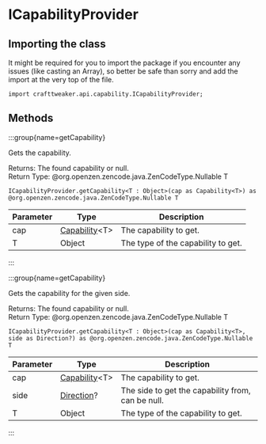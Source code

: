 # ICapabilityProvider

## Importing the class

It might be required for you to import the package if you encounter any issues (like casting an Array), so better be safe than sorry and add the import at the very top of the file.
```zenscript
import crafttweaker.api.capability.ICapabilityProvider;
```


## Methods

:::group{name=getCapability}

Gets the capability.

Returns: The found capability or null.  
Return Type: @org.openzen.zencode.java.ZenCodeType.Nullable T

```zenscript
ICapabilityProvider.getCapability<T : Object>(cap as Capability<T>) as @org.openzen.zencode.java.ZenCodeType.Nullable T
```

| Parameter |                            Type                            |            Description             |
|-----------|------------------------------------------------------------|------------------------------------|
| cap       | [Capability](/neoforge/api/capability/Capability)&lt;T&gt; | The capability to get.             |
| T         | Object                                                     | The type of the capability to get. |


:::

:::group{name=getCapability}

Gets the capability for the given side.

Returns: The found capability or null.  
Return Type: @org.openzen.zencode.java.ZenCodeType.Nullable T

```zenscript
ICapabilityProvider.getCapability<T : Object>(cap as Capability<T>, side as Direction?) as @org.openzen.zencode.java.ZenCodeType.Nullable T
```

| Parameter |                            Type                            |                    Description                    |
|-----------|------------------------------------------------------------|---------------------------------------------------|
| cap       | [Capability](/neoforge/api/capability/Capability)&lt;T&gt; | The capability to get.                            |
| side      | [Direction](/vanilla/api/util/direction/Direction)?        | The side to get the capability from, can be null. |
| T         | Object                                                     | The type of the capability to get.                |


:::


